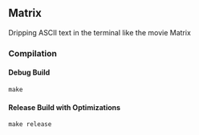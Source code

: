 ## Matrix
Dripping ASCII text in the terminal like the movie Matrix

### Compilation
#### Debug Build
    make
#### Release Build with Optimizations
    make release
